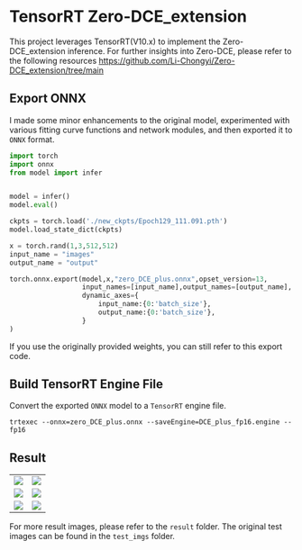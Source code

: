 # TensorRT Zero-DCE_extension


This project leverages TensorRT(V10.x) to implement the Zero-DCE_extension inference.
For further insights into Zero-DCE, please refer to the following resources https://github.com/Li-Chongyi/Zero-DCE_extension/tree/main

## Export ONNX

I made some minor enhancements to the original model, experimented with various fitting curve functions and network modules, and then exported it to `ONNX` format.

```python
import torch
import onnx
from model import infer


model = infer()
model.eval()

ckpts = torch.load('./new_ckpts/Epoch129_111.091.pth')
model.load_state_dict(ckpts)

x = torch.rand(1,3,512,512)
input_name = "images"
output_name = "output"

torch.onnx.export(model,x,"zero_DCE_plus.onnx",opset_version=13,
                  input_names=[input_name],output_names=[output_name],
                  dynamic_axes={
                      input_name:{0:'batch_size'},
                      output_name:{0:'batch_size'},
                  }
)
```

If you use the originally provided weights, you can still refer to this export code.

## Build TensorRT Engine File

Convert the exported `ONNX` model to a `TensorRT` engine file.

`trtexec --onnx=zero_DCE_plus.onnx --saveEngine=DCE_plus_fp16.engine --fp16`

## Result 

<table>
    <tr>
        <td><img src="https://s2.loli.net/2024/11/19/uakIBL4Qb5x3zco.jpg"/></td>
        <td><img src="https://s2.loli.net/2024/11/19/fI6ZJnADWvxb58O.jpg"/></td>
    </tr>
    <tr>
        <td><img src="https://s2.loli.net/2024/11/19/NcJG3aEf2tKDkBv.png"/></td>
        <td><img src="https://s2.loli.net/2024/11/19/ASlOEWsfpnFk5MC.jpg"/></td>
    </tr>
    <tr>
        <td><img src="https://s2.loli.net/2024/11/19/YfOGzDg7ZI9yLu2.png"/></td>
        <td><img src="https://s2.loli.net/2024/11/19/vIxc7RktyT6w5dZ.jpg"/></td>
    </tr>
</table>


For more result images, please refer to the `result` folder. The original test images can be found in the `test_imgs` folder.



​	





